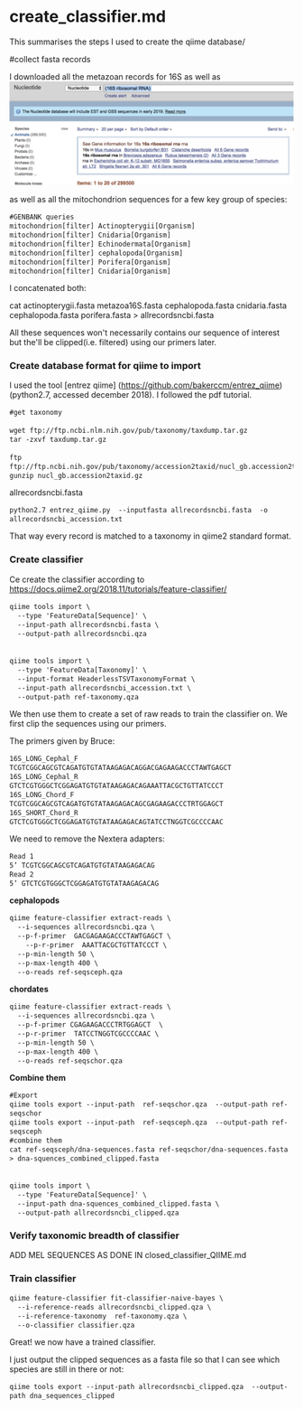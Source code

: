 # create_classifier.md


This summarises the steps I used to create the qiime database/

#collect fasta records

I downloaded all the metazoan records for 16S as well as 
![output/pictures/ncbiextraction.png](output/pictures/ncbiextraction.png)

as well as all the mitochondrion sequences for a few key group of species: 
```
#GENBANK queries
mitochondrion[filter] Actinopterygii[Organism] 
mitochondrion[filter] Cnidaria[Organism] 
mitochondrion[filter] Echinodermata[Organism] 
mitochondrion[filter] cephalopoda[Organism] 
mitochondrion[filter] Porifera[Organism] 
mitochondrion[filter] Cnidaria[Organism] 
```
I concatenated both:

cat actinopterygii.fasta metazoa16S.fasta cephalopoda.fasta cnidaria.fasta cephalopoda.fasta porifera.fasta  > allrecordsncbi.fasta

All these sequences won't necessarily contains our sequence of interest but the'll be clipped(i.e. filtered) using our primers later.


### Create database format for qiime to import

I used the tool [entrez qiime] (https://github.com/bakerccm/entrez_qiime) (python2.7, accessed december 2018). I followed the pdf tutorial.


```
#get taxonomy

wget ftp://ftp.ncbi.nlm.nih.gov/pub/taxonomy/taxdump.tar.gz
tar -zxvf taxdump.tar.gz
 
ftp ftp://ftp.ncbi.nih.gov/pub/taxonomy/accession2taxid/nucl_gb.accession2taxid.gz
gunzip nucl_gb.accession2taxid.gz
```

allrecordsncbi.fasta
```
python2.7 entrez_qiime.py  --inputfasta allrecordsncbi.fasta  -o  allrecordsncbi_accession.txt
```

That way every record is matched to a taxonomy in qiime2 standard format.

### Create classifier


Ce create the classifier according to
https://docs.qiime2.org/2018.11/tutorials/feature-classifier/
```
qiime tools import \
  --type 'FeatureData[Sequence]' \
  --input-path allrecordsncbi.fasta \
  --output-path allrecordsncbi.qza


qiime tools import \
  --type 'FeatureData[Taxonomy]' \
  --input-format HeaderlessTSVTaxonomyFormat \
  --input-path allrecordsncbi_accession.txt \
  --output-path ref-taxonomy.qza
```



We then use them to create a set of raw reads to train the classifier on. We first clip the sequences using our primers.

The primers given by Bruce:

```
16S_LONG_Cephal_F
TCGTCGGCAGCGTCAGATGTGTATAAGAGACAGGACGAGAAGACCCTAWTGAGCT
16S_LONG_Cephal_R
GTCTCGTGGGCTCGGAGATGTGTATAAGAGACAGAAATTACGCTGTTATCCCT
16S_LONG_Chord_F
TCGTCGGCAGCGTCAGATGTGTATAAGAGACAGCGAGAAGACCCTRTGGAGCT
16S_SHORT_Chord_R
GTCTCGTGGGCTCGGAGATGTGTATAAGAGACAGTATCCTNGGTCGCCCCAAC
```

We need to remove the Nextera adapters:

```
Read 1
5’ TCGTCGGCAGCGTCAGATGTGTATAAGAGACAG
Read 2
5’ GTCTCGTGGGCTCGGAGATGTGTATAAGAGACAG

```

**cephalopods**
```
qiime feature-classifier extract-reads \
  --i-sequences allrecordsncbi.qza \
  --p-f-primer  GACGAGAAGACCCTAWTGAGCT \
    --p-r-primer  AAATTACGCTGTTATCCCT \
  --p-min-length 50 \
  --p-max-length 400 \
  --o-reads ref-seqsceph.qza
```

**chordates**
```
qiime feature-classifier extract-reads \
  --i-sequences allrecordsncbi.qza \
  --p-f-primer CGAGAAGACCCTRTGGAGCT  \
  --p-r-primer  TATCCTNGGTCGCCCCAAC \
  --p-min-length 50 \
  --p-max-length 400 \
  --o-reads ref-seqschor.qza
```
**Combine them**

```
#Export
qiime tools export --input-path  ref-seqschor.qza  --output-path ref-seqschor
qiime tools export --input-path  ref-seqsceph.qza  --output-path ref-seqsceph
#combine them
cat ref-seqsceph/dna-sequences.fasta ref-seqschor/dna-sequences.fasta > dna-squences_combined_clipped.fasta


qiime tools import \
  --type 'FeatureData[Sequence]' \
  --input-path dna-squences_combined_clipped.fasta \
  --output-path allrecordsncbi_clipped.qza
```

### Verify taxonomic breadth of classifier

ADD MEL SEQUENCES AS DONE IN closed_classifier_QIIME.md


### Train classifier

```
qiime feature-classifier fit-classifier-naive-bayes \
  --i-reference-reads allrecordsncbi_clipped.qza \
  --i-reference-taxonomy  ref-taxonomy.qza \
  --o-classifier classifier.qza
```

Great! we now have a trained classifier.

I just output the clipped sequences as a fasta file so that I can see which species are still in there or not:

```
qiime tools export --input-path allrecordsncbi_clipped.qza  --output-path dna_sequences_clipped
```